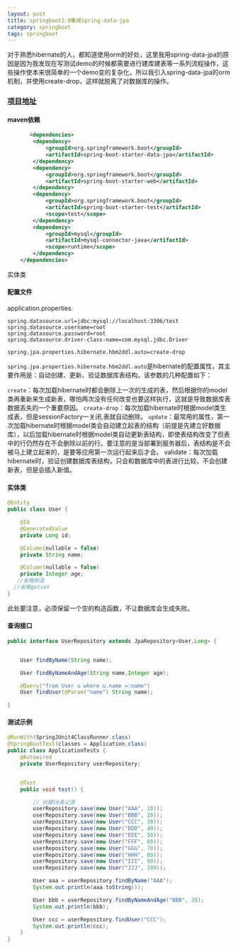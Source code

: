 ```yaml
---
layout: post
title: springboot2.0集成spring-data-jpa
category: springboot
tags: springboot
---
```


对于熟悉hibernate的人，都知道使用orm的好处，这里我用spring-data-jpa的原因是因为我发现在写测试demo的时候都需要进行建库建表等一系列流程操作，这些操作使本来很简单的一个demo变的复杂化，所以我引入spring-data-jpa的orm机制，并使用create-drop，这样就脱离了对数据库的操作。
### [项目地址](https://github.com/DespairYoke/spring-boot-examples/tree/master/springboot-jpa-example)

#### maven依赖
```xml
       <dependencies>
        <dependency>
            <groupId>org.springframework.boot</groupId>
            <artifactId>spring-boot-starter-data-jpa</artifactId>
        </dependency>
        <dependency>
            <groupId>org.springframework.boot</groupId>
            <artifactId>spring-boot-starter-web</artifactId>
        </dependency>
        <dependency>
            <groupId>org.springframework.boot</groupId>
            <artifactId>spring-boot-starter-test</artifactId>
            <scope>test</scope>
        </dependency>
        <dependency>
            <groupId>mysql</groupId>
            <artifactId>mysql-connector-java</artifactId>
            <scope>runtime</scope>
        </dependency>
    </dependencies>
```
实体类

#### 配置文件
application.properties
```
spring.datasource.url=jdbc:mysql://localhost:3306/test
spring.datasource.username=root
spring.datasource.password=root
spring.datasource.driver-class-name=com.mysql.jdbc.Driver

spring.jpa.properties.hibernate.hbm2ddl.auto=create-drop
```
`spring.jpa.properties.hibernate.hbm2ddl.auto`是hibernate的配置属性，其主要作用是：自动创建、更新、验证数据库表结构。该参数的几种配置如下：

`create`：每次加载hibernate时都会删除上一次的生成的表，然后根据你的model类再重新来生成新表，哪怕两次没有任何改变也要这样执行，这就是导致数据库表数据丢失的一个重要原因。
`create-drop`：每次加载hibernate时根据model类生成表，但是sessionFactory一关闭,表就自动删除。
`update`：最常用的属性，第一次加载hibernate时根据model类会自动建立起表的结构（前提是先建立好数据库），以后加载hibernate时根据model类自动更新表结构，即使表结构改变了但表中的行仍然存在不会删除以前的行。要注意的是当部署到服务器后，表结构是不会被马上建立起来的，是要等应用第一次运行起来后才会。
validate：每次加载hibernate时，验证创建数据库表结构，只会和数据库中的表进行比较，不会创建新表，但是会插入新值。

#### 实体类
```java
@Entity
public class User {

    @Id
    @GeneratedValue
    private Long id;

    @Column(nullable = false)
    private String name;

    @Column(nullable = false)
    private Integer age;
   //省略构造
  //省略getset
}
```
此处要注意，必须保留一个空的构造函数，不让数据库会生成失败。

#### 查询接口
```java
public interface UserRepository extends JpaRepository<User,Long> {


    User findByName(String name);

    User findByNameAndAge(String name,Integer age);

    @Query("from User u where u.name =:name")
    User findUser(@Param("name") String name);

}
```

#### 测试示例
```java
@RunWith(SpringJUnit4ClassRunner.class)
@SpringBootTest(classes = Application.class)
public class ApplicationTests {
    @Autowired
    private UserRepository userRepository;


    @Test
    public void test() {

        // 创建10条记录
        userRepository.save(new User("AAA", 10));
        userRepository.save(new User("BBB", 20));
        userRepository.save(new User("CCC", 30));
        userRepository.save(new User("DDD", 40));
        userRepository.save(new User("EEE", 50));
        userRepository.save(new User("FFF", 60));
        userRepository.save(new User("GGG", 70));
        userRepository.save(new User("HHH", 80));
        userRepository.save(new User("III", 90));
        userRepository.save(new User("JJJ", 100));

        User aaa = userRepository.findByName("AAA");
        System.out.println(aaa.toString());

        User bbb = userRepository.findByNameAndAge("BBB", 20);
        System.out.println(bbb);

        User ccc = userRepository.findUser("CCC");
        System.out.println(ccc);
    }
}

```